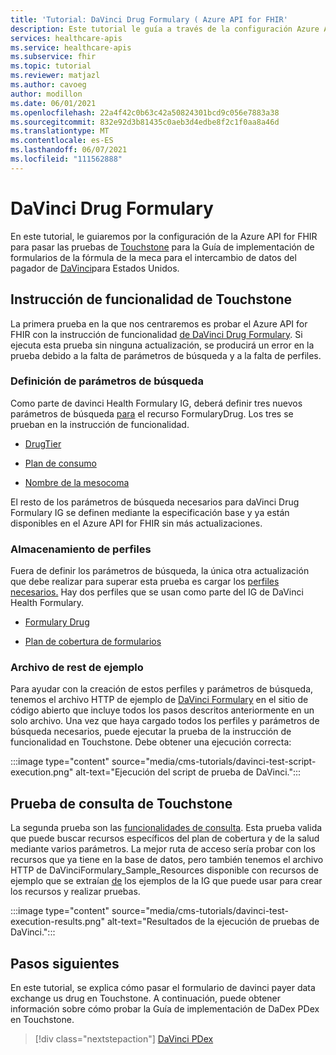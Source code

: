 ```yaml
---
title: 'Tutorial: DaVinci Drug Formulary ( Azure API for FHIR'
description: Este tutorial le guía a través de la configuración Azure API for FHIR para pasar las pruebas de Touchstone en la guía de implementación de DaVinci Health Formulary.
services: healthcare-apis
ms.service: healthcare-apis
ms.subservice: fhir
ms.topic: tutorial
ms.reviewer: matjazl
ms.author: cavoeg
author: modillon
ms.date: 06/01/2021
ms.openlocfilehash: 22a4f42c0b63c42a50824301bcd9c056e7883a38
ms.sourcegitcommit: 832e92d3b81435c0aeb3d4edbe8f2c1f0aa8a46d
ms.translationtype: MT
ms.contentlocale: es-ES
ms.lasthandoff: 06/07/2021
ms.locfileid: "111562888"
---
```

# <a name="davinci-drug-formulary"></a>DaVinci Drug Formulary

En este tutorial, le guiaremos por la configuración de la Azure API for FHIR para pasar las pruebas de [Touchstone](https://touchstone.aegis.net/touchstone/) para la Guía de implementación de formularios de la fórmula de la meca para el intercambio de datos del pagador de [DaVinci](http://hl7.org/fhir/us/Davinci-drug-formulary/)para Estados Unidos.

## <a name="touchstone-capability-statement"></a>Instrucción de funcionalidad de Touchstone

La primera prueba en la que nos centraremos es probar el Azure API for FHIR con la instrucción de funcionalidad [de DaVinci Drug Formulary](https://touchstone.aegis.net/touchstone/testdefinitions?selectedTestGrp=/FHIRSandbox/DaVinci/FHIR4-0-1-Test/PDEX/Formulary/00-Capability&activeOnly=false&contentEntry=TEST_SCRIPTS). Si ejecuta esta prueba sin ninguna actualización, se producirá un error en la prueba debido a la falta de parámetros de búsqueda y a la falta de perfiles.

### <a name="define-search-parameters"></a>Definición de parámetros de búsqueda

Como parte de davinci Health Formulary IG, deberá definir tres nuevos parámetros de búsqueda [para](how-to-do-custom-search.md) el recurso FormularyDrug. Los tres se prueban en la instrucción de funcionalidad.

-   [DrugTier](http://hl7.org/fhir/us/davinci-drug-formulary/STU1.0.1/SearchParameter-DrugTier.json.html)

-   [Plan de consumo](http://hl7.org/fhir/us/davinci-drug-formulary/STU1.0.1/SearchParameter-DrugPlan.json.html)

-   [Nombre de la mesocoma](http://hl7.org/fhir/us/davinci-drug-formulary/STU1.0.1/SearchParameter-DrugName.json.html)

El resto de los parámetros de búsqueda necesarios para daVinci Drug Formulary IG se definen mediante la especificación base y ya están disponibles en el Azure API for FHIR sin más actualizaciones.

### <a name="store-profiles"></a>Almacenamiento de perfiles

Fuera de definir los parámetros de búsqueda, la única otra actualización que debe realizar para superar esta prueba es cargar los [perfiles necesarios.](validation-against-profiles.md) Hay dos perfiles que se usan como parte del IG de DaVinci Health Formulary.

-   [Formulary Drug](http://hl7.org/fhir/us/davinci-drug-formulary/STU1.0.1/StructureDefinition-usdf-FormularyDrug.html)

-   [Plan de cobertura de formularios](http://hl7.org/fhir/us/davinci-drug-formulary/STU1.0.1/StructureDefinition-usdf-CoveragePlan.html)

### <a name="sample-rest-file"></a>Archivo de rest de ejemplo

Para ayudar con la creación de estos perfiles y parámetros de búsqueda, tenemos el archivo HTTP de ejemplo de [DaVinci Formulary](https://github.com/microsoft/fhir-server/blob/main/docs/rest/DaVinciFormulary/DaVinciFormulary.http) en el sitio de código abierto que incluye todos los pasos descritos anteriormente en un solo archivo. Una vez que haya cargado todos los perfiles y parámetros de búsqueda necesarios, puede ejecutar la prueba de la instrucción de funcionalidad en Touchstone. Debe obtener una ejecución correcta:

:::image type="content" source="media/cms-tutorials/davinci-test-script-execution.png" alt-text="Ejecución del script de prueba de DaVinci.":::

## <a name="touchstone-query-test"></a>Prueba de consulta de Touchstone

La segunda prueba son las [funcionalidades de consulta](https://touchstone.aegis.net/touchstone/testdefinitions?selectedTestGrp=/FHIRSandbox/DaVinci/FHIR4-0-1-Test/PDEX/Formulary/01-Query&activeOnly=false&contentEntry=TEST_SCRIPTS). Esta prueba valida que puede buscar recursos específicos del plan de cobertura y de la salud mediante varios parámetros. La mejor ruta de acceso sería probar con los recursos que ya tiene en la base de datos, pero también tenemos el archivo HTTP de DaVinciFormulary_Sample_Resources disponible con recursos de ejemplo que se extraían [de](https://github.com/microsoft/fhir-server/blob/main/docs/rest/DaVinciFormulary/DaVinciFormulary_Sample_Resources.http) los ejemplos de la IG que puede usar para crear los recursos y realizar pruebas.

:::image type="content" source="media/cms-tutorials/davinci-test-execution-results.png" alt-text="Resultados de la ejecución de pruebas de DaVinci.":::

## <a name="next-steps"></a>Pasos siguientes

En este tutorial, se explica cómo pasar el formulario de davinci payer data exchange us drug en Touchstone. A continuación, puede obtener información sobre cómo probar la Guía de implementación de DaDex PDex en Touchstone.

>[!div class="nextstepaction"]
>[DaVinci PDex](davinci-pdex-tutorial.md)